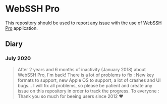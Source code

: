# WebSSH Pro
This repository should be used to [report any issue](https://github.com/isontheline/pro.webssh.net/issues) with the use of [WebSSH Pro](https://apps.apple.com/us/app/webssh-pro/id497714887) application.

## Diary
### July 2020
> After 2 years and 6 months of inactivity (January 2018) about WebSSH Pro, I´m back!
> There is a lot of problems to fix : New key formats to support, new Apple OS to support, a lot of crashes and UI bugs...
> I will fix all problems, so please be patient and create any issue on this repository in order to track the progress.
> To everyone : Thank you so much for beeing users since 2012 ♥
